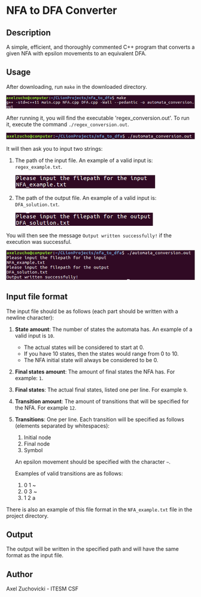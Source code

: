 # NFA to DFA Converter

## Description

A simple, efficient, and thoroughly commented C++ program that converts a given NFA with epsilon movements to an equivalent DFA.

## Usage

After downloading, run `make` in the downloaded directory.

![alt text](README_images/make.png)

After running it, you will find the executable 'regex_conversion.out'. To run it, execute the command `./regex_conversion.out`.

![alt text](README_images/run.png)

It will then ask you to input two strings:

1. The path of the input file. An example of a valid input is: `regex_example.txt`.

    ![alt text](README_images/input_filepath.png)

2. The path of the output file. An example of a valid input is: `DFA_solution.txt`.

    ![alt text](README_images/output_filepath.png)

You will then see the message `Output written successfully!` if the execution was successful.

![alt text](README_images/result.png)

## Input file format

The input file should be as follows (each part should be written with a newline character):

1. __State amount__: The number of states the automata has. An example of a valid input is `10`. 
    * The actual states will be considered to start at 0.
    * If you have 10 states, then the states would range from 0 to 10.
    * The NFA initial state will always be considered to be 0.

2. __Final states amount__: The amount of final states the NFA has. For example: `1`.

3. __Final states__: The actual final states, listed one per line. For example `9`.

4. __Transition amount__: The amount of transitions that will be specified for the NFA. For example `12`.
 
5. __Transitions__: One per line. Each transition will be specified as follows (elements separated by whitespaces):
    1. Initial node
    2. Final node
    3. Symbol
    
    An epsilon movement should be specified with the character `~`.
    
    Examples of valid transitions are as follows:
    
   1. 0 1 ~
   2. 0 3 ~
   3. 1 2 a 


There is also an example of this file format in the `NFA_example.txt` file in the project directory.    

## Output

The output will be written in the specified path and will have the same format as the input file.

## Author
 
Axel Zuchovicki - ITESM CSF
